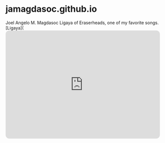 # jamagdasoc.github.io
Joel Angelo M. Magdasoc
Ligaya of Eraserheads, one of my favorite songs.
[Ligaya](<iframe style="border-radius:12px" src="https://open.spotify.com/embed/track/5Ro6MdZGgce4PEuaFCJYPq?utm_source=generator&theme=0" width="100%" height="352" frameBorder="0" allowfullscreen="" allow="autoplay; clipboard-write; encrypted-media; fullscreen; picture-in-picture" loading="lazy"></iframe>

